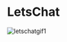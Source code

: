 # LetsChat

![letschatgif1](https://cloud.githubusercontent.com/assets/11231583/23244155/5b60dc7a-f951-11e6-9ac6-935d342c48cf.gif)
